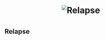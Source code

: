 <h1 align="center">
    <img src="https://raw.githubusercontent.com/adriankarlen/vscode-relapse/main/static/misc/logo.png" alt="Relapse" width="200"/>
    <img src="https://raw.githubusercontent.com/adriankarlen/vscode-relapse/main/static/misc/transparent.png" height="30" width="0px"/>
    <h2>
        Relapse
        <img src="https://raw.githubusercontent.com/adriankarlen/www/main/static/misc/transparent.png" height="30" width="0px"/>
</h1>
